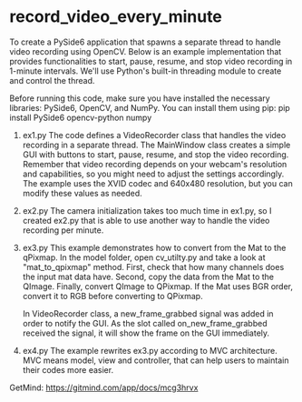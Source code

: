 # record_video_every_minute
To create a PySide6 application that spawns a separate thread to handle video recording using OpenCV. 
Below is an example implementation that provides functionalities to start, pause, resume, and stop video recording in 1-minute intervals. 
We'll use Python's built-in threading module to create and control the thread.

Before running this code, make sure you have installed the necessary libraries: PySide6, OpenCV, and NumPy. 
You can install them using pip:
pip install PySide6 opencv-python numpy

1. ex1.py
    The code defines a VideoRecorder class that handles the video recording in a separate thread. The MainWindow class creates a simple GUI with buttons to start, pause, resume, and stop the video recording.
Remember that video recording depends on your webcam's resolution and capabilities, so you might need to adjust the settings accordingly. 
The example uses the XVID codec and 640x480 resolution, but you can modify these values as needed.

2. ex2.py
    The camera initialization takes too much time in ex1.py, so I created ex2.py that is able to use another way to handle the video recording per minute.

3. ex3.py 
    This example demonstrates how to convert from the Mat to the qPixmap.
In the model folder, open cv_utilty.py and take a look at "mat_to_qpixmap" method.
First, check that how many channels does the input mat data have.
Second, copy the data from the Mat to the QImage.
Finally, convert QImage to QPixmap. If the Mat uses BGR order, convert it to RGB before converting to QPixmap.

    In VideoRecorder class, a new_frame_grabbed signal was added in order to notify the GUI.
As the slot called on_new_frame_grabbed received the signal, it will show the frame
on the GUI immediately. 

4. ex4.py
    The example rewrites ex3.py according to MVC architecture. MVC means model, view and controller, that can help users
to maintain their codes more easier.

GetMind: https://gitmind.com/app/docs/mcg3hrvx